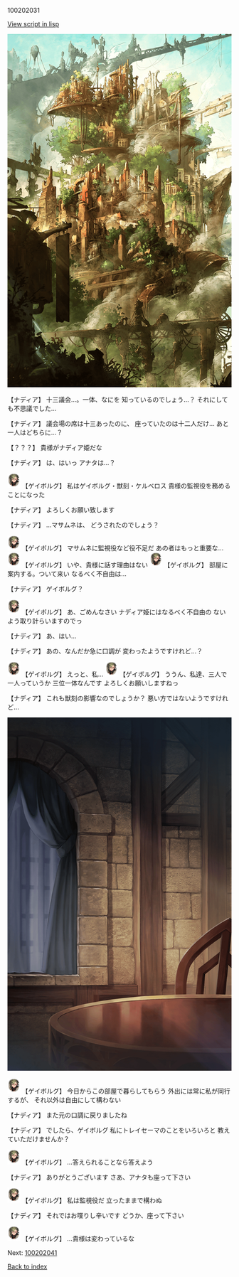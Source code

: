 100202031

[View script in lisp](../scripts/100202031.txt)

![beast_world.png](../images/backgrounds/beast_world.png)

【ナディア】
十三議会…。一体、なにを
知っているのでしょう…？
それにしても不思議でした…

【ナディア】
議会場の席は十三あったのに、
座っていたのは十二人だけ…
あと一人はどちらに…？

【？？？】
貴様がナディア姫だな

【ナディア】
は、はいっ
アナタは…？

<img src="../images/units/3300711.png" alt="3300711.png" height="34"/>
【ゲイボルグ】
私はゲイボルグ・獣刻・ケルベロス
貴様の監視役を務めることになった

【ナディア】
よろしくお願い致します

【ナディア】
…マサムネは、
どうされたのでしょう？

<img src="../images/units/3300711.png" alt="3300711.png" height="34"/>
【ゲイボルグ】
マサムネに監視役など役不足だ
あの者はもっと重要な…

<img src="../images/units/3300711.png" alt="3300711.png" height="34"/>
【ゲイボルグ】
いや、貴様に話す理由はない

<img src="../images/units/3300711.png" alt="3300711.png" height="34"/>
【ゲイボルグ】
部屋に案内する。ついて来い
なるべく不自由は…

【ナディア】
ゲイボルグ？

<img src="../images/units/3300711.png" alt="3300711.png" height="34"/>
【ゲイボルグ】
あ、ごめんなさい
ナディア姫にはなるべく不自由の
ないよう取り計らいますのでっ

【ナディア】
あ、はい…

【ナディア】
あの、なんだか急に口調が
変わったようですけれど…？

<img src="../images/units/3300711.png" alt="3300711.png" height="34"/>
【ゲイボルグ】
えっと、私…

<img src="../images/units/3300711.png" alt="3300711.png" height="34"/>
【ゲイボルグ】
ううん、私達、三人で一人っていうか
三位一体なんです
よろしくお願いしますねっ

【ナディア】
これも獣刻の影響なのでしょうか？
悪い方ではないようですけれど…

![201_room.png](../images/backgrounds/201_room.png)

<img src="../images/units/3300711.png" alt="3300711.png" height="34"/>
【ゲイボルグ】
今日からこの部屋で暮らしてもらう
外出には常に私が同行するが、
それ以外は自由にして構わない

【ナディア】
また元の口調に戻りましたね

【ナディア】
でしたら、ゲイボルグ
私にトレイセーマのことをいろいろと
教えていただけませんか？

<img src="../images/units/3300711.png" alt="3300711.png" height="34"/>
【ゲイボルグ】
…答えられることなら答えよう

【ナディア】
ありがとうございます
さあ、アナタも座って下さい

<img src="../images/units/3300711.png" alt="3300711.png" height="34"/>
【ゲイボルグ】
私は監視役だ
立ったままで構わぬ

【ナディア】
それではお喋りし辛いです
どうか、座って下さい

<img src="../images/units/3300711.png" alt="3300711.png" height="34"/>
【ゲイボルグ】
…貴様は変わっているな


Next: [100202041](100202041.md)

[Back to index](index.md)
